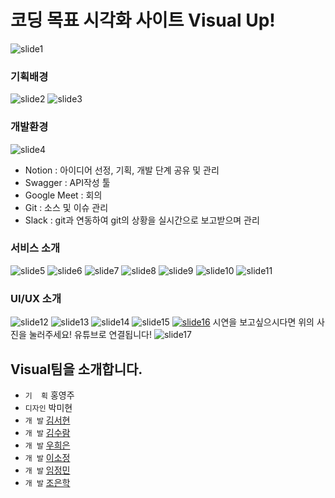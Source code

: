 # 코딩 목표 시각화 사이트 Visual Up!

![slide1](./readme-images/1(1).png)

### 기획배경
![slide2](./readme-images/1(2).png)
![slide3](./readme-images/1(3).png)

### 개발환경
![slide4](./readme-images/1(4).png)
- Notion : 아이디어 선정, 기획, 개발 단계 공유 및 관리
- Swagger : API작성 툴
- Google Meet : 회의
- Git : 소스 및 이슈 관리
- Slack : git과 연동하여 git의 상황을 실시간으로 보고받으며 관리

### 서비스 소개
![slide5](./readme-images/1(5).png)
![slide6](./readme-images/1(6).png)
![slide7](./readme-images/1(7).png)
![slide8](./readme-images/1(8).png)
![slide9](./readme-images/1(9).png)
![slide10](./readme-images/1(10).png)
![slide11](./readme-images/1(11).png)

### UI/UX 소개
![slide12](./readme-images/1(12).png)
![slide13](./readme-images/1(13).png)
![slide14](./readme-images/1(14).png)
![slide15](./readme-images/1(15).png)
[![slide16](./readme-images/1(16).png)](https://youtu.be/n2HtHB4f72U)
시연을 보고싶으시다면 위의 사진을 눌러주세요! 유튜브로 연결됩니다!
![slide17](./readme-images/1(17).png)


## **Visual팀**을 소개합니다.
- ```기  획``` 홍영주
- ```디자인``` 박미현
- ```개 발``` [김서현](https://github.com/ksh0722k)
- ```개 발``` [김수람](https://github.com/su-ram)
- ```개 발``` [우희은](https://github.com/gmldms784)
- ```개 발``` [이소정](https://github.com/SJLEE316)
- ```개 발``` [임정민](https://github.com/lim-jeongmin)
- ```개 발``` [조은학](https://github.com/Cho-Eunhak)